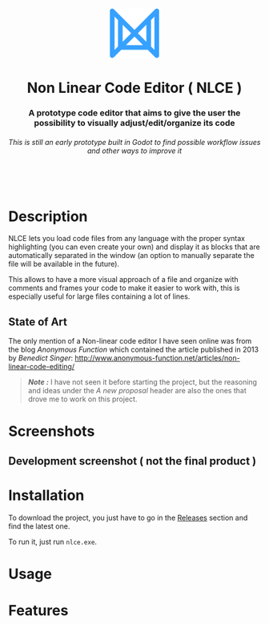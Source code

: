 <div align="center">
	<img src="https://github.com/MarageDev/NonLinearCodeEditor-Prototype/blob/main/nlce-prototype/nlce_logo.svg" alt="Logo" width="100">
  <h1 align="center">Non Linear Code Editor ( NLCE ) </h1>
  <h3>
    A prototype code editor that aims to give the user the possibility to visually adjust/edit/organize its code 
  </h3>
  <h6>This is still an early prototype built in Godot to find possible workflow issues and other ways to improve it</h6>
</div>
<br>
<br>

# Description
NLCE lets you load code files from any language with the proper syntax highlighting (you can even create your own) and display it as blocks that are automatically separated in the window (an option to manually separate the file will be available in the future).

This allows to have a more visual approach of a file and organize with comments and frames your code to make it easier to work with, this is especially useful for large files containing a lot of lines.

## State of Art

The only mention of a Non-linear code editor I have seen online was from the blog *Anonymous Function* which contained the article published in 2013 by *Benedict Singer*: http://www.anonymous-function.net/articles/non-linear-code-editing/

> ***Note :*** I have not seen it before starting the project, but the reasoning and ideas under the <i>A new proposal</i> header are also the ones that drove me to work on this project.</h6>
# Screenshots
## Development screenshot ( not the final product )
# Installation

To download the project, you just have to go in the [Releases](https://github.com/MarageDev/NonLinearCodeEditor-Prototype/releases) section and find the latest one.

To run it, just run `nlce.exe`.

# Usage

# Features

